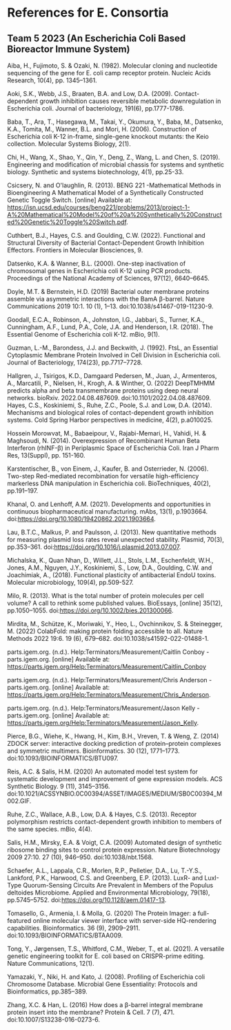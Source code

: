 # References for E. Consortia
## Team 5 2023 (An Escherichia Coli Based Bioreactor Immune System)

Aiba, H., Fujimoto, S. & Ozaki, N. (1982). Molecular cloning and nucleotide sequencing of the gene for E. coli camp receptor protein. Nucleic Acids Research, 10(4), pp. 1345–1361.

Aoki, S.K., Webb, J.S., Braaten, B.A. and Low, D.A. (2009). Contact-dependent growth inhibition causes reversible metabolic downregulation in Escherichia coli. Journal of bacteriology, 191(6), pp.1777-1786.

Baba, T., Ara, T., Hasegawa, M., Takai, Y., Okumura, Y., Baba, M., Datsenko, K.A., Tomita, M., Wanner, B.L. and Mori, H. (2006). Construction of Escherichia coli K-12 in-frame, single-gene knockout mutants: the Keio collection. Molecular Systems Biology, 2(1).

Chi, H., Wang, X., Shao, Y., Qin, Y., Deng, Z., Wang, L. and Chen, S. (2019). Engineering and modification of microbial chassis for systems and synthetic biology. Synthetic and systems biotechnology, 4(1), pp.25-33.

Csicsery, N. and O'laughlin, R. (2013). BENG 221 -Mathematical Methods in Bioengineering A Mathematical Model of a Synthetically Constructed Genetic Toggle Switch. [online] Available at: https://isn.ucsd.edu/courses/beng221/problems/2013/project-1-A%20Mathematical%20Model%20of%20a%20Synthetically%20Constructed%20Genetic%20Toggle%20Switch.pdf.

Cuthbert, B.J., Hayes, C.S. and Goulding, C.W. (2022). Functional and Structural Diversity of Bacterial Contact-Dependent Growth Inhibition Effectors. Frontiers in Molecular Biosciences, 9.

Datsenko, K.A. & Wanner, B.L. (2000). One-step inactivation of chromosomal genes in Escherichia coli K-12 using PCR products. Proceedings of the National Academy of Sciences, 97(12), 6640–6645.

Doyle, M.T. & Bernstein, H.D. (2019) Bacterial outer membrane proteins assemble via asymmetric interactions with the BamA β-barrel. Nature Communications 2019 10:1. 10 (1), 1–13. doi:10.1038/s41467-019-11230-9.

Goodall, E.C.A., Robinson, A., Johnston, I.G., Jabbari, S., Turner, K.A., Cunningham, A.F., Lund, P.A., Cole, J.A. and Henderson, I.R. (2018). The Essential Genome of Escherichia coli K-12. mBio, 9(1).

Guzman, L.-M., Barondess, J.J. and Beckwith, J. (1992). FtsL, an Essential Cytoplasmic Membrane Protein Involved in Cell Division in Escherichia coli. Journal of Bacteriology, 174(23), pp.7717–7728.

Hallgren, J., Tsirigos, K.D., Damgaard Pedersen, M., Juan, J., Armenteros, A., Marcatili, P., Nielsen, H., Krogh, A. & Winther, O. (2022) DeepTMHMM predicts alpha and beta transmembrane proteins using deep neural networks. bioRxiv. 2022.04.08.487609. doi:10.1101/2022.04.08.487609.
Hayes, C.S., Koskiniemi, S., Ruhe, Z.C., Poole, S.J. and Low, D.A. (2014). Mechanisms and biological roles of contact-dependent growth inhibition systems. Cold Spring Harbor perspectives in medicine, 4(2), p.a010025.

Hossein Morowvat, M., Babaeipour, V., Rajabi-Memari, H., Vahidi, H. & Maghsoudi, N. (2014). Overexpression of Recombinant Human Beta Interferon (rhINF-β) in Periplasmic Space of Escherichia Coli. Iran J Pharm Res, 13(Suppl), pp. 151-160.

Karstentischer, B., von Einem, J., Kaufer, B. and Osterrieder, N. (2006). Two-step Red-mediated recombination for versatile high-efficiency markerless DNA manipulation in Escherichia coli. BioTechniques, 40(2), pp.191–197.

Khanal, O. and Lenhoff, A.M. (2021). Developments and opportunities in continuous biopharmaceutical manufacturing. mAbs, 13(1), p.1903664. doi:https://doi.org/10.1080/19420862.2021.1903664.

Lau, B.T.C., Malkus, P. and Paulsson, J. (2013). New quantitative methods for measuring plasmid loss rates reveal unexpected stability. Plasmid, 70(3), pp.353–361. doi:https://doi.org/10.1016/j.plasmid.2013.07.007.

Michalska, K., Quan Nhan, D., Willett, J.L., Stols, L.M., Eschenfeldt, W.H., Jones, A.M., Nguyen, J.Y., Koskiniemi, S., Low, D.A., Goulding, C.W. and Joachimiak, A., (2018). Functional plasticity of antibacterial EndoU toxins. Molecular microbiology, 109(4), pp.509-527.

Milo, R. (2013). What is the total number of protein molecules per cell volume? A call to rethink some published values. BioEssays, [online] 35(12), pp.1050–1055. doi:https://doi.org/10.1002/bies.201300066.

Mirdita, M., Schütze, K., Moriwaki, Y., Heo, L., Ovchinnikov, S. & Steinegger, M. (2022) ColabFold: making protein folding accessible to all. Nature Methods 2022 19:6. 19 (6), 679–682. doi:10.1038/s41592-022-01488-1.

parts.igem.org. (n.d.). Help:Terminators/Measurement/Caitlin Conboy - parts.igem.org. [online] Available at: https://parts.igem.org/Help:Terminators/Measurement/Caitlin_Conboy 

parts.igem.org. (n.d.). Help:Terminators/Measurement/Chris Anderson - parts.igem.org. [online] Available at: https://parts.igem.org/Help:Terminators/Measurement/Chris_Anderson.

parts.igem.org. (n.d.). Help:Terminators/Measurement/Jason Kelly - parts.igem.org. [online] Available at: https://parts.igem.org/Help:Terminators/Measurement/Jason_Kelly.

Pierce, B.G., Wiehe, K., Hwang, H., Kim, B.H., Vreven, T. & Weng, Z. (2014) ZDOCK server: interactive docking prediction of protein–protein complexes and symmetric multimers. Bioinformatics. 30 (12), 1771–1773. doi:10.1093/BIOINFORMATICS/BTU097.

Reis, A.C. & Salis, H.M. (2020) An automated model test system for systematic development and improvement of gene expression models. ACS Synthetic Biology. 9 (11), 3145–3156. doi:10.1021/ACSSYNBIO.0C00394/ASSET/IMAGES/MEDIUM/SB0C00394_M002.GIF.

Ruhe, Z.C., Wallace, A.B., Low, D.A. & Hayes, C.S. (2013). Receptor polymorphism restricts contact-dependent growth inhibition to members of the same species. mBio, 4(4).

Salis, H.M., Mirsky, E.A. & Voigt, C.A. (2009) Automated design of synthetic ribosome binding sites to control protein expression. Nature Biotechnology 2009 27:10. 27 (10), 946–950. doi:10.1038/nbt.1568.

Schaefer, A.L., Lappala, C.R., Morlen, R.P., Pelletier, D.A., Lu, T.-Y.S., Lankford, P.K., Harwood, C.S. and Greenberg, E.P. (2013). LuxR- and LuxI-Type Quorum-Sensing Circuits Are Prevalent in Members of the Populus deltoides Microbiome. Applied and Environmental Microbiology, 79(18), pp.5745–5752. doi:https://doi.org/10.1128/aem.01417-13.

Tomasello, G., Armenia, I. & Molla, G. (2020) The Protein Imager: a full-featured online molecular viewer interface with server-side HQ-rendering capabilities. Bioinformatics. 36 (9), 2909–2911. doi:10.1093/BIOINFORMATICS/BTAA009.

Tong, Y., Jørgensen, T.S., Whitford, C.M., Weber, T., et al. (2021). A versatile genetic engineering toolkit for E. coli based on CRISPR-prime editing. Nature Communications, 12(1).

Yamazaki, Y., Niki, H. and Kato, J. (2008). Profiling of Escherichia coli Chromosome Database. Microbial Gene Essentiality: Protocols and Bioinformatics, pp.385–389.

Zhang, X.C. & Han, L. (2016) How does a β-barrel integral membrane protein insert into the membrane? Protein & Cell. 7 (7), 471. doi:10.1007/S13238-016-0273-6.
